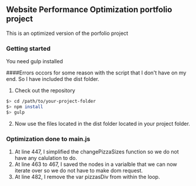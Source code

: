 ## Website Performance Optimization portfolio project

This is an optimized version of the porfolio project


### Getting started

You need gulp installed


####Errors occors for some reason with the script that I don't have on my end.  So I have included the dist folder.

1. Check out the repository
  ``` bash
  $> cd /path/to/your-project-folder
  $> npm install
  $> gulp
  ```
2. Now use the files located in the dist folder located in your project folder.


### Optimization done to main.js

1. At line 447, I simplified the changePizzaSizes function so we do not have any calulation to do.
2. At line 463 to 467, I saved the nodes in a varialble that we can now iterate over so we do not have to make dom request.
3. At line 482, I remove the var pizzasDiv from within the loop.
